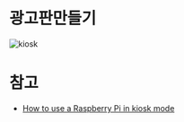 # 광고판만들기
![kiosk](https://www.raspberrypi.com/tutorials/tutorials/images/KIOSK-800x533.jpg)

# 참고 
- [How to use a Raspberry Pi in kiosk mode](https://www.raspberrypi.com/tutorials/how-to-use-a-raspberry-pi-in-kiosk-mode/)
